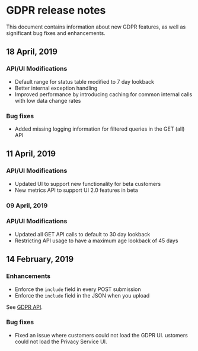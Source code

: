 # GDPR release notes

This document contains information about new GDPR features, as well as significant bug fixes and enhancements.

## 18 April, 2019

### API/UI Modifications
* Default range for status table modified to 7 day lookback
* Better internal exception handling
* Improved performance by introducing caching for common internal calls with low data change rates

### Bug fixes
* Added missing logging information for filtered queries in the GET (all) API


## 11 April, 2019

### API/UI Modifications
* Updated UI to support new functionality for beta customers
* New metrics API to support UI 2.0 features in beta


### 09 April, 2019

### API/UI Modifications
* Updated all GET API calls to default to 30 day lookback
* Restricting API usage to have a maximum age lookback of 45 days


## 14 February, 2019

### Enhancements
* Enforce the `include` field in every POST submission
* Enforce the `include` field in the JSON when you upload

See [GDPR API](https://www.adobe.io/apis/experienceplatform/gdpr/api-reference.html).

### Bug fixes
* Fixed an issue where customers could not load the GDPR UI.
ustomers could not load the Privacy Service UI.
